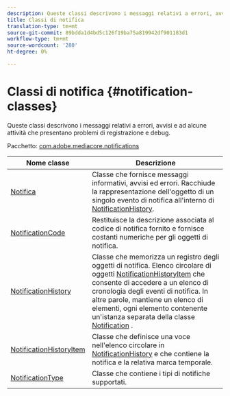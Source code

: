 ```yaml
---
description: Queste classi descrivono i messaggi relativi a errori, avvisi e ad alcune attività che presentano problemi di registrazione e debug.
title: Classi di notifica
translation-type: tm+mt
source-git-commit: 89bdda1d4bd5c126f19ba75a819942df901183d1
workflow-type: tm+mt
source-wordcount: '280'
ht-degree: 0%

---
```



# Classi di notifica {#notification-classes}

Queste classi descrivono i messaggi relativi a errori, avvisi e ad alcune attività che presentano problemi di registrazione e debug.

Pacchetto: [com.adobe.mediacore.notifications](https://help.adobe.com/en_US/primetime/api/psdk/asdoc-dhls_1.4/com/adobe/mediacore/notifications/package-detail.html)

| Nome classe | Descrizione |
|---|---|
| [Notifica](https://help.adobe.com/en_US/primetime/api/psdk/asdoc-dhls_1.4/com/adobe/mediacore/notifications/Notification.html) | Classe che fornisce messaggi informativi, avvisi ed errori. Racchiude la rappresentazione dell&#39;oggetto di un singolo evento di notifica all&#39;interno di [NotificationHistory](https://help.adobe.com/en_US/primetime/api/psdk/asdoc-dhls_1.4/com/adobe/mediacore/notifications/NotificationHistory.html). |
| [NotificationCode](https://help.adobe.com/en_US/primetime/api/psdk/asdoc-dhls_1.4/com/adobe/mediacore/notifications/NotificationCode.html) | Restituisce la descrizione associata al codice di notifica fornito e fornisce costanti numeriche per gli oggetti di notifica. |
| [NotificationHistory](https://help.adobe.com/en_US/primetime/api/psdk/asdoc-dhls_1.4/com/adobe/mediacore/notifications/NotificationHistory.html) | Classe che memorizza un registro degli oggetti di notifica. Elenco circolare di oggetti [NotificationHistoryItem](https://help.adobe.com/en_US/primetime/api/psdk/asdoc-dhls_1.4/com/adobe/mediacore/notifications/NotificationHistoryItem.html) che consente di accedere a un elenco di cronologia degli eventi di notifica. In altre parole, mantiene un elenco di elementi, ogni elemento contenente un&#39;istanza separata della classe [Notification](https://help.adobe.com/en_US/primetime/api/psdk/asdoc-dhls_1.4/com/adobe/mediacore/notifications/Notification.html) . |
| [NotificationHistoryItem](https://help.adobe.com/en_US/primetime/api/psdk/asdoc-dhls_1.4/com/adobe/mediacore/notifications/NotificationHistoryItem.html) | Classe che definisce una voce nell&#39;elenco circolare in [NotificationHistory](https://help.adobe.com/en_US/primetime/api/psdk/asdoc-dhls_1.4/com/adobe/mediacore/notifications/NotificationHistory.html) e che contiene la notifica e la relativa marca temporale. |
| [NotificationType](https://help.adobe.com/en_US/primetime/api/psdk/asdoc-dhls_1.4/com/adobe/mediacore/notifications/NotificationType.html) | Classe che contiene i tipi di notifiche supportati. |

